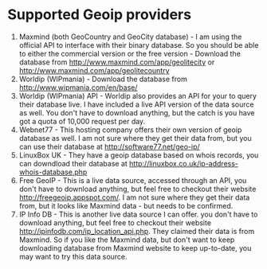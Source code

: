 # Supported Geoip providers

1. Maxmind (both GeoCountry and GeoCity database) - I am using the official API to interface with their binary database. So you should be able to either the commercial version or the free version - Download the database from http://www.maxmind.com/app/geolitecity or http://www.maxmind.com/app/geolitecountry
1. Worldip (WIPmania) - Download the database from http://www.wipmania.com/en/base/
1.  Worldip (WIPmania) API - Worldip also provides an API for your to query their database live. I have included a live API version of the data source as well. You don't have to download anything, but the catch is you have got a quota of 10,000 request per day.
1. Webnet77 - This hosting company offers their own version of geoip database as well. I am not sure where they get their data from, but you can use their database at http://software77.net/geo-ip/
1. LinuxBox UK - They have a geoip database based on whois records, you can downdload their database at http://linuxbox.co.uk/ip-address-whois-database.php
1. Free GeoIP - This is a live data source, accessed through an API, you don't have to download anything, but feel free to checkout their website http://freegeoip.appspot.com/. I am not sure where they get their data from, but it looks like Maxmind data - but needs to be confirmed.
1. IP Info DB - This is another live data source I can offer. you don't have to download anything, but feel free to checkout their website http://ipinfodb.com/ip_location_api.php. They claimed their data is from Maxmind. So if you like the Maxmind data, but don't want to keep downloading database from Maxmind website to keep up-to-date, you may want to try this data source.
